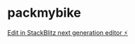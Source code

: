 # packmybike

[Edit in StackBlitz next generation editor ⚡️](https://stackblitz.com/~/github.com/therichardgill/packmybike)